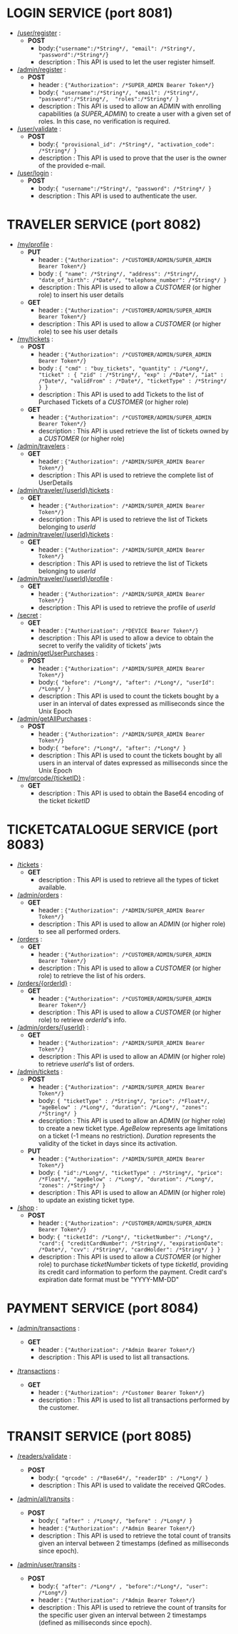 # LOGIN SERVICE  (port 8081)
- [/user/register](http://localhost:8081/user/register) :
    - **POST**
        - body:`{"username":/*String*/,
          "email": /*String*/,
          "password":/*String*/}`
        - description : This API is used to let the user register himself.
- [/admin/register](http://localhost:8081/admin/register) :
    - **POST**
        - header : `{"Authorization": /*SUPER_ADMIN Bearer Token*/}` 
        - body:`{
          "username":/*String*/,
          "email": /*String*/,
          "password":/*String*/, 
          "roles":/*String*/
          }`
        - description : This API is used to allow an _ADMIN_ with enrolling capabilities (a _SUPER_ADMIN_) to create a user with a given set of roles. In this case, no verification is required. 
- [/user/validate](http://localhost:8081/user/validate) :
    - **POST**
        - body:`{
          "provisional_id": /*String*/,
          "activation_code": /*String*/
          }`
        - description : This API is used to prove that the user is the owner of the provided e-mail.
- [/user/login](http://localhost:8081/user/login) :
    - **POST**
        - body:`{
          "username":/*String*/,
          "password": /*String*/
          }`
        - description : This API is used to authenticate the user.

# TRAVELER SERVICE  (port 8082)
- [/my/profile](http://localhost:8082/my/profile) :
    - **PUT**
        - header : `{"Authorization": /*CUSTOMER/ADMIN/SUPER_ADMIN Bearer Token*/}`
        - body : `{
          "name": /*String*/,
          "address": /*String*/,
          "date_of_birth": /*Date*/,
          "telephone_number": /*String*/
          }`
        - description : This API is used to allow a _CUSTOMER_ (or higher role) to insert his user details
    - **GET**
        - header : `{"Authorization": /*CUSTOMER/ADMIN/SUPER_ADMIN Bearer Token*/}`
        - description : This API is used to allow a _CUSTOMER_ (or higher role) to see his user details
- [/my/tickets](http://localhost:8082/my/tickets) :
    - **POST**
        - header : `{"Authorization": /*CUSTOMER/ADMIN/SUPER_ADMIN Bearer Token*/}`
        - body : `{
          "cmd" : "buy_tickets",
          "quantity" : /*Long*/,
          "ticket" : {
          "zid" : /*String*/,
          "exp" : /*Date*/,
          "iat" : /*Date*/,
          "validFrom" : /*Date*/,
          "ticketType" : /*String*/
          }
          }`
        - description : This API is used to add Tickets to the list of Purchased Tickets of a _CUSTOMER_ (or higher role)
    - **GET**
        - header : `{"Authorization": /*CUSTOMER/ADMIN/SUPER_ADMIN Bearer Token*/}`
        - description : This API is used retrieve the list of tickets owned by a _CUSTOMER_ (or higher role)
- [/admin/travelers](http://localhost:8082/admin/travelers) :
  - **GET**
    - header : `{"Authorization": /*ADMIN/SUPER_ADMIN Bearer Token*/}`
    - description : This API is used to retrieve the complete list of UserDetails
- [/admin/traveler/{userId}/tickets](http://localhost:8082/admin/traveler/{userId}/tickets) :
    - **GET**
        - header : `{"Authorization": /*ADMIN/SUPER_ADMIN Bearer Token*/}`
        - description : This API is used to retrieve the list of Tickets belonging to _userId_
- [/admin/traveler/{userId}/tickets](http://localhost:8082/admin/traveler/{userId}/tickets) :
    - **GET**
        - header : `{"Authorization": /*ADMIN/SUPER_ADMIN Bearer Token*/}`
        - description : This API is used to retrieve the list of Tickets belonging to _userId_
- [/admin/traveler/{userId}/profile](http://localhost:8082/admin/traveler/{userId}/profile) :
    - **GET**
        - header : `{"Authorization": /*ADMIN/SUPER_ADMIN Bearer Token*/}`
        - description : This API is used to retrieve the profile of _userId_
- [/secret](http://localhost:8082/secret) :
    - **GET**
        - header : `{"Authorization": /*DEVICE Bearer Token*/}`
        - description : This API is used to allow a device to obtain the secret to verify the validity of tickets' jwts
- [/admin/getUserPurchases](http://localhost:8082/admin/getUserPurchases) :
    - **POST**
        - header : `{"Authorization": /*ADMIN/SUPER_ADMIN Bearer Token*/}`
        - body:`{
          "before": /*Long*/,
          "after": /*Long*/,
          "userId": /*Long*/
        }`
        - description : This API is used to count the tickets bought by a user in an interval of dates expressed as milliseconds since the Unix Epoch
- [/admin/getAllPurchases](http://localhost:8082/admin/getAllPurchases) :
    - **POST**
        - header : `{"Authorization": /*ADMIN/SUPER_ADMIN Bearer Token*/}`
        - body:`{
          "before": /*Long*/,
          "after": /*Long*/
          }`
        - description : This API is used to count the tickets bought by all users in an interval of dates expressed as milliseconds since the Unix Epoch
- [/my/qrcode/{ticketID}](http://localhost:8082/my/qrcode/{ticketID}) :
    - **GET**
        - description : This API is used to obtain the Base64 encoding of the ticket _ticketID_
    
# TICKETCATALOGUE SERVICE  (port 8083)
- [/tickets](http://localhost:8083/tickets) :
    - **GET**
        - description : This API is used to retrieve all the types of ticket available.
- [/admin/orders](http://localhost:8083/admin/orders) :
    - **GET**
        - header : `{"Authorization": /*ADMIN/SUPER_ADMIN Bearer Token*/}`
        - description : This API is used to allow an _ADMIN_ (or higher role) to see all performed orders.
- [/orders](http://localhost:8083/orders) :
  - **GET**
    - header : `{"Authorization": /*CUSTOMER/ADMIN/SUPER_ADMIN Bearer Token*/}`
    - description : This API is used to allow a _CUSTOMER_ (or higher role) to retrieve the list of his orders.
- [/orders/{orderId}](http://localhost:8083/orders/{orderId}) :
    - **GET**
        - header : `{"Authorization": /*CUSTOMER/ADMIN/SUPER_ADMIN Bearer Token*/}`
        - description : This API is used to allow a _CUSTOMER_ (or higher role) to retrieve _orderId_'s info.
- [/admin/orders/{userId}](http://localhost:8083/admin/orders/{userId}) :
    - **GET**
        - header : `{"Authorization": /*ADMIN/SUPER_ADMIN Bearer Token*/}`
        - description : This API is used to allow an _ADMIN_ (or higher role) to retrieve _userId_'s list of orders.
- [/admin/tickets](http://localhost:8083/admin/tickets) :
    - **POST**
        - header : `{"Authorization": /*ADMIN/SUPER_ADMIN Bearer Token*/}`
        - body: `{
          "ticketType" : /*String*/,
          "price": /*Float*/,
          "ageBelow" : /*Long*/,
          "duration": /*Long*/,
          "zones": /*String*/
          }`
        - description : This API is used to allow an _ADMIN_ (or higher role) to create a new ticket type. _AgeBelow_ represents age limitations on a ticket (-1 means no restriction). _Duration_ represents the validity of the ticket in days since its activation.
  - **PUT**
      - header : `{"Authorization": /*ADMIN/SUPER_ADMIN Bearer Token*/}`
      - body: `{
        "id":/*Long*/,
        "ticketType" : /*String*/,
        "price": /*Float*/,
        "ageBelow" : /*Long*/,
        "duration": /*Long*/,
        "zones": /*String*/
        }`
      - description : This API is used to allow an _ADMIN_ (or higher role) to update an existing ticket type.
- [/shop](http://localhost:8083/shop) :
    - **POST**
        - header : `{"Authorization": /*CUSTOMER/ADMIN/SUPER_ADMIN Bearer Token*/}`
        - body: `{
          "ticketId": /*Long*/,
          "ticketNumber": /*Long*/,
          "card":{
          "creditCardNumber": /*String*/,
          "expirationDate": /*Date*/,
          "cvv": /*String*/,
          "cardHolder": /*String*/
          }
          }`
        - description : This API is used to allow a _CUSTOMER_ (or higher role) to purchase _ticketNumber_ tickets of type _ticketId_, providing its credit card information to perform the payment. Credit card's expiration date format must be "YYYY-MM-DD"
# PAYMENT SERVICE  (port 8084)
- [/admin/transactions](http://localhost:8084/admin/transactions) :
    - **GET**
      - header : `{"Authorization": /*Admin Bearer Token*/}`
      - description : This API is used to list all transactions.

- [/transactions](http://localhost:8084/transactions) :
    - **GET**
        - header : `{"Authorization": /*Customer Bearer Token*/}`
        - description : This API is used to list all transactions performed by the customer.


# TRANSIT SERVICE  (port 8085)
- [/readers/validate](http://localhost:8085/readers/validate) :
   - **POST**
      - body:`{
            "qrcode" : /*Base64*/,
            "readerID" : /*Long*/ }`
      - description : This API is used to validate the received QRCodes.

- [/admin/all/transits](http://localhost:8085/admin/all/transits) :
  - **POST**
      - body:`{
        "after" : /*Long*/,
        "before" : /*Long*/
        }`
      - header : `{"Authorization": /*Admin Bearer Token*/}`
      - description : This API is used to retrieve the total count of transits given an interval between 2 timestamps (defined as milliseconds since epoch).

- [/admin/user/transits](http://localhost:8085/admin/user/transits) :
    - **POST**
        - body:`{
          "after": /*Long*/ ,
          "before":/*Long*/,
          "user": /*Long*/}`
        - header : `{"Authorization": /*Admin Bearer Token*/}`
        - description : This API is used to retrieve the count of transits for the specific user given an interval between 2 timestamps (defined as milliseconds since epoch).

